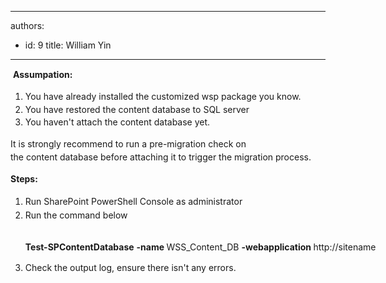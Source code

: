 

---
authors:
  - id: 9
    title: William Yin
---




<span class='intro'> <p><span style="line-height&#58;20.8px;">&#160;<strong>​​Assumpation&#58;</strong></span></p><ol><li><span style="line-height&#58;20.8px;">You have already installed the customized wsp package you know.</span><br></li><li><span style="line-height&#58;20.8px;">You have restored the content database to SQL server</span><br></li><li><span style="line-height&#58;20.8px;">You haven't attach the content database yet.</span><br></li></ol><p><span style="line-height&#58;20.8px;"><span style="line-height&#58;20.8px;">It&#160;</span><span style="line-height&#58;20.8px;">is strongly recommend to run&#160;</span><span style="line-height&#58;20.8px;">a pre-migration check on the&#160;content&#160;</span><span style="line-height&#58;20.8px;">database</span><span style="line-height&#58;20.8px;">&#160;before attaching it to trigger the migration process</span><span style="line-height&#58;20.8px;">.</span><br></span></p> </span>

<div><span style="line-height&#58;20.8px;"><strong>Steps&#58;</strong></span></div><ol><li><span style="line-height&#58;1.6;">​Run&#160;SharePoint Pow</span><span style="line-height&#58;1.6;">erShell Console as&#160;admini​strator</span><br></li><li><span style="line-height&#58;1.6;">​Run the command below</span><span style="line-height&#58;1.6;">​​</span><span style="line-height&#58;1.6;">​<br></span><div><br></div><div><p class="ssw15-rteElement-CodeArea" style="width&#58;770.031px;">​​​​<span></span><strong>Test-SPContentDatabase</strong> <strong>-</strong><strong>name </strong>WSS_Content_DB <strong>-</strong><strong>webapplication </strong>http&#58;//sitename​<span></span></p></div></li><li><span style="line-height&#58;1.6;">Check the output log, ensure there isn't any errors.</span></li></ol>


